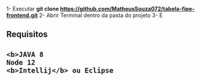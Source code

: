 1- Executar <b>git clone https://github.com/MatheusSouza072/tabela-fipe-frontend.git</b>
2- Abrir Terminal dentro da pasta do projeto 
3- E

<h2><b>Requisitos</b><h2>
    
    <b>JAVA 8
    Node 12
    <b>Intellij</b> ou Eclipse
    
    
      
  
  

